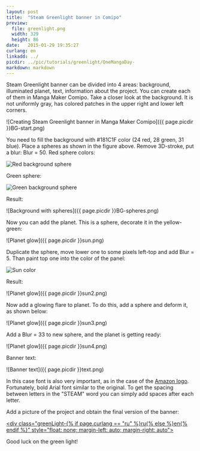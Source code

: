```yaml
---
layout: post
title:  "Steam Greenlight banner in Comipo"
preview: 
  file: greenlight.png
  width: 329
  height: 86
date:   2015-01-29 19:35:27
curlang: en
linkadd: ../
picdir: ../pic/tutorials/greenlight/OneMangaDay-
markdown: markdown
---
```


Steam Greenlight banner can be divided into 4 areas: background, illuminated planet, text, information about the project. You can create each of them in Manga Maker Comipo. Take a closer look at the background. It is not uniformly gray, has colored patches in the upper right and lower left corners.

![Creating Steam Greenlight banner in Manga Maker Comipo]({{ page.picdir }}BG-start.png)

You need to fill the background with #181C1F color (24 red, 28 green, 31 blue). Place a spheres as shown in the figure above. Remove  3D-stroke, put a blur: Blur = 50. Red sphere colors:

<img src="{{ page.picdir }}BG-red-sphere.png" alt="Red background sphere" class="imgshad">

Green sphere:

<img src="{{ page.picdir }}BG-green-sphere.png" alt="Green background sphere" class="imgshad">

Result:

![Background with spheres]({{ page.picdir }}BG-spheres.png)

Now you can add the planet. This is a sphere, decorate it in the yellow-green:

![Planet glow]({{ page.picdir }}sun.png)

Duplicate the sphere, move lower one to some pixels left-top and add Blur = 5. Than paint top one into the color of the panel:

<img src="{{ page.picdir }}sun-color.png" alt="Sun color" class="imgshad">

Result:

![Planet glow]({{ page.picdir }}sun2.png)

Now add a glowing flare to planet. To do this, add a sphere and deform it, as shown below:

![Planet glow]({{ page.picdir }}sun3.png)

Add a Blur = 33 to new sphere, and the planet is getting ready:

![Planet glow]({{ page.picdir }}sun4.png)

Banner text:

![Banner text]({{ page.picdir }}text.png)

In this case font is also very important, as in the case of the [Amazon logo](amazon-logo.html). Fortunately, bold Arial font similar to the original. To get the spacing between letters in the "STEAM" word you can simply add spaces after each letter.

Add a picture of the project and obtain the final version of the banner:

<a href="http://steamcommunity.com/sharedfiles/filedetails/?id=372656709" target="_blank"><div class="greenLight-{% if page.curlang == "ru" %}ru{% else %}en{% endif %}" style="float: none; margin-left: auto; margin-right: auto"></div></a><div class="clear"></div>

Good luck on the green light!
